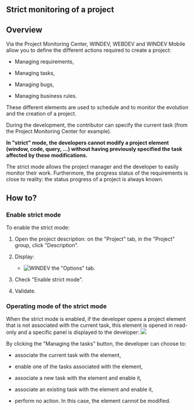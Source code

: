


## Strict monitoring of a project
			



<a name="NOTE1"></a>
<a name="NOTE1_1"></a>


## Overview
<a name="overview_ELTTEXTE000120"></a>
Via the Project Monitoring Center, WINDEV, WEBDEV and WINDEV Mobile allow you to define the different actions required to create a project:

- Managing requirements,

- Managing tasks,

- Managing bugs,

- Managing business rules.




These different elements are used to schedule and to monitor the evolution and the creation of a project.

During the development, the contributor can specify the current task (from the Project Monitoring Center for example).

**In "strict" mode, the developers cannot modify a project element (window, code, query, ...) without having previously specified the task affected by these modifications.**

The strict mode allows the project manager and the developer to easily monitor their work. Furthermore, the progress status of the requirements is close to reality: the status progress of a project is always known.

<a name="NOTE2"></a>
<a name="NOTE2_1"></a>


## How to?
<a name="how_ELTTEXTE000144"></a>


### Enable strict mode
<a name="enable_strict_mode_ELTPARAGRAPHE000031"></a>

To enable the strict mode:

1. Open the project description: on the "Project" tab, in the "Project" group, click "Description".

2. Display: 

	- ![WINDEV](https://doc.pcsoft.fr/ext/images/us/WD.png) the "Options" tab.




3. Check "Enable strict mode".

4. Validate.



<a name="NOTE2_2"></a>


### Operating mode of the strict mode
<a name="operating_mode_the_strict_mode_ELTPARAGRAPHE000062"></a>

When the strict mode is enabled, if the developer opens a project element that is not associated with the current task, this element is opened in read-only and a specific panel is displayed to the developer: ![](https://doc.pcsoft.fr/en-US/images/image.awp?langid=3&name=mode_strict.gif)


By clicking the "Managing the tasks" button, the developer can choose to:

- associate the current task with the element, 

- enable one of the tasks associated with the element, 

- associate a new task with the element and enable it, 

- associate an existing task with the element and enable it, 

- perform no action. In this case, the element cannot be modified.





